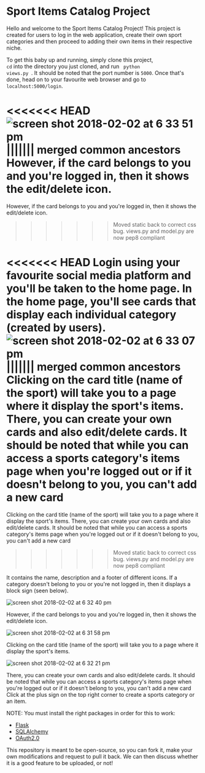 # Sport Items Catalog Project


Hello and welcome to the Sport Items Catalog Project! This project is created for users to log in the web application, create their own sport categories and then proceed to adding their own items in their respective niche.

To get this baby up and running, simply clone this project, <code> cd</code> into the directory you just cloned, and run <code> python views.py </code>. It should be noted that the port number is <code>5000</code>. Once that's done, head on to your favourite web browser and go to <code>localhost:5000/login</code>. 


<<<<<<< HEAD
![screen shot 2018-02-02 at 6 33 51 pm](https://user-images.githubusercontent.com/5374699/35759523-340bc8a4-0848-11e8-9319-d8474452ba94.png)
||||||| merged common ancestors
 However, if the card belongs to you and you're logged in, then it shows the edit/delete icon.
=======
However, if the card belongs to you and you're logged in, then it shows the edit/delete icon.
>>>>>>> Moved static back to correct css bug. views.py and model.py are now pep8 compliant

<<<<<<< HEAD
Login using your favourite social media platform and you'll be taken to the home page. In the home page, you'll see cards that display each individual category (created by users).
![screen shot 2018-02-02 at 6 33 07 pm](https://user-images.githubusercontent.com/5374699/35759521-32fb13ac-0848-11e8-81fa-4f774f594c5c.png)
||||||| merged common ancestors
 Clicking on the card title (name of the sport) will take you to a page where it display the sport's items. There, you can create your own cards and also edit/delete cards. It should be noted that while you can access a sports category's items page when you're logged out or if it doesn't belong to you, you can't add a new card 
=======
 Clicking on the card title (name of the sport) will take you to a page where it display the sport's items. There, you can create your own cards and also edit/delete cards. It should be noted that while you can access a sports category's items page when you're logged out or if it doesn't belong to you, you can't add a new card
>>>>>>> Moved static back to correct css bug. views.py and model.py are now pep8 compliant

It contains the name, description and a footer of different icons. If a category doesn't belong to you or you're not logged in, then it displays a block sign (seen below).

![screen shot 2018-02-02 at 6 32 40 pm](https://user-images.githubusercontent.com/5374699/35759520-308f58bc-0848-11e8-8ec3-4901179440fd.png)

However, if the card belongs to you and you're logged in, then it shows the edit/delete icon.


![screen shot 2018-02-02 at 6 31 58 pm](https://user-images.githubusercontent.com/5374699/35759515-2caacba0-0848-11e8-868b-68f9ae9d6261.png)

Clicking on the card title (name of the sport) will take you to a page where it display the sport's items. 


![screen shot 2018-02-02 at 6 32 21 pm](https://user-images.githubusercontent.com/5374699/35759519-305bf7c4-0848-11e8-88d6-16ea8ca9e4d2.png)

There, you can create your own cards and also edit/delete cards. It should be noted that while you can access a sports category's items page when you're logged out or if it doesn't belong to you, you can't add a new card 
Click at the plus sign on the top right corner to create a sports category or an item.



NOTE: You must install the right packages in order for this to work:
<ul>
  <li><a href="https://pypi.python.org/pypi/Flask">Flask</a></li>
  <li><a href="https://www.sqlalchemy.org/download.html"> SQLAlchemy </a> </li>
  <li><a href="https://github.com/google/oauth2client"> OAuth2.0</a></li>
</ul>


This repository is
meant to be open-source, so you can fork it, make your own modifications and request to pull it back. We can then discuss whether it is a good feature to be uploaded, or not!
